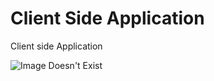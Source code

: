 # Client Side Application
Client side Application

![Image Doesn't Exist](http://www.doclicksolutions.com/img/web_training.png)

